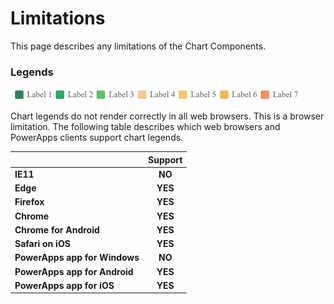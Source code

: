 # Limitations

This page describes any limitations of the Chart Components.

### Legends 

![Legends](images/Legends.png)

Chart legends do not render correctly in all web browsers.  This is a browser limitation.  The following table describes which web browsers and PowerApps clients support chart legends.

|                               | Support |
| :---------------------------- | :-----: |
| **IE11**                      | **NO**  |
| **Edge**                      | **YES** |
| **Firefox**                   | **YES** |
| **Chrome**                    | **YES** |
| **Chrome for Android**        | **YES** |
| **Safari on iOS**             | **YES** |
| **PowerApps app for Windows** | **NO**  |
| **PowerApps app for Android** | **YES** |
| **PowerApps app for iOS**     | **YES** |

